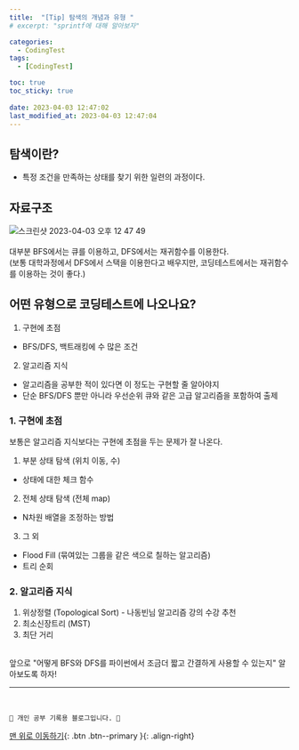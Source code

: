 ```yaml
---
title:  "[Tip] 탐색의 개념과 유형 "
# excerpt: "sprintf에 대해 알아보자"

categories:
  - CodingTest
tags:
  - [CodingTest]

toc: true
toc_sticky: true
 
date: 2023-04-03 12:47:02
last_modified_at: 2023-04-03 12:47:04
---
```


## 탐색이란?
- 특정 조건을 만족하는 상태를 찾기 위한 일련의 과정이다.


## 자료구조
![스크린샷 2023-04-03 오후 12 47 49](https://user-images.githubusercontent.com/59405576/229407044-de610788-906c-4c30-b95c-c71c6b590bc6.png)<br><br>
대부분 BFS에서는 큐를 이용하고, DFS에서는 재귀함수를 이용한다.<br>
(보통 대학과정에서 DFS에서 스택을 이용한다고 배우지만, 코딩테스트에서는 재귀함수를 이용하는 것이 좋다.)

## 어떤 유형으로 코딩테스트에 나오나요?

1. 구현에 초점
  - BFS/DFS, 백트래킹에 수 많은 조건
2. 알고리즘 지식
  - 알고리즘을 공부한 적이 있다면 이 정도는 구현할 줄 알아야지
  - 단순 BFS/DFS 뿐만 아니라 우선순위 큐와 같은 고급 알고리즘을 포함하여 출제

### 1. 구현에 초점

보통은 알고리즘 지식보다는 구현에 초점을 두는 문제가 잘 나온다.

1. 부분 상태 탐색 (위치 이동, 수)
  - 상태에 대한 체크 함수
2. 전체 상태 탐색 (전체 map)
  - N차원 배열을 조정하는 방법
3. 그 외
  - Flood Fill (묶여있는 그룹을 같은 색으로 칠하는 알고리즘)
  - 트리 순회

### 2. 알고리즘 지식

1. 위상정렬 (Topological Sort) - 나동빈님 알고리즘 강의 수강 추천
2. 최소신장트리 (MST)
3. 최단 거리

<br>
앞으로 "어떻게 BFS와 DFS를 파이썬에서 조금더 짧고 간결하게 사용할 수 있는지" 알아보도록 하자!











***
<br>


    💛 개인 공부 기록용 블로그입니다. 👻

[맨 위로 이동하기](#){: .btn .btn--primary }{: .align-right}